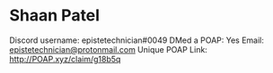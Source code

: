 # Shaan Patel

Discord username: epistetechnician#0049
DMed a POAP: Yes
Email: epistetechnician@protonmail.com
Unique POAP Link: http://POAP.xyz/claim/g18b5q